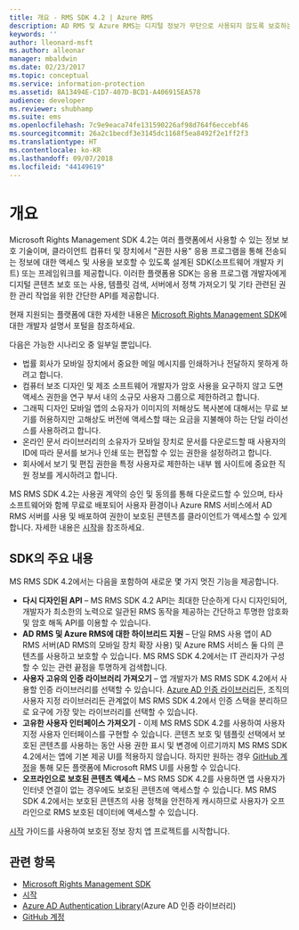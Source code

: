 ```yaml
---
title: 개요 - RMS SDK 4.2 | Azure RMS
description: AD RMS 및 Azure RMS는 디지털 정보가 무단으로 사용되지 않도록 보호하는 정보 보호 기술입니다.
keywords: ''
author: lleonard-msft
ms.author: alleonar
manager: mbaldwin
ms.date: 02/23/2017
ms.topic: conceptual
ms.service: information-protection
ms.assetid: 8A13494E-C1D7-407D-BCD1-A406915EA578
audience: developer
ms.reviewer: shubhamp
ms.suite: ems
ms.openlocfilehash: 7c9e9eaca74fe131590226af98d764f6eccebf46
ms.sourcegitcommit: 26a2c1becdf3e3145dc1168f5ea8492f2e1ff2f3
ms.translationtype: HT
ms.contentlocale: ko-KR
ms.lasthandoff: 09/07/2018
ms.locfileid: "44149619"
---
```

# <a name="overview"></a>개요

Microsoft Rights Management SDK 4.2는 여러 플랫폼에서 사용할 수 있는 정보 보호 기술이며,  클라이언트 컴퓨터 및 장치에서 "권한 사용" 응용 프로그램을 통해 전송되는 정보에 대한 액세스 및 사용을 보호할 수 있도록 설계된 SDK(소프트웨어 개발자 키트) 또는 프레임워크를 제공합니다. 이러한 플랫폼용 SDK는 응용 프로그램 개발자에게 디지털 콘텐츠 보호 또는 사용, 템플릿 검색, 서버에서 정책 가져오기 및 기타 관련된 권한 관리 작업을 위한 간단한 API를 제공합니다.

현재 지원되는 플랫폼에 대한 자세한 내용은 [Microsoft Rights Management SDK](active-directory-rights-management-services-multi-platform-thin-client-sdk-portal.md)에 대한 개발자 설명서 포털을 참조하세요.

다음은 가능한 시나리오 중 일부일 뿐입니다.

-   법률 회사가 모바일 장치에서 중요한 메일 메시지를 인쇄하거나 전달하지 못하게 하려고 합니다.
-   컴퓨터 보조 디자인 및 제조 소프트웨어 개발자가 암호 사용을 요구하지 않고 도면 액세스 권한을 연구 부서 내의 소규모 사용자 그룹으로 제한하려고 합니다.
-   그래픽 디자인 모바일 앱의 소유자가 이미지의 저해상도 복사본에 대해서는 무료 보기를 허용하지만 고해상도 버전에 액세스할 때는 요금을 지불해야 하는 단일 라이선스를 사용하려고 합니다.
-   온라인 문서 라이브러리의 소유자가 모바일 장치로 문서를 다운로드할 때 사용자의 ID에 따라 문서를 보거나 인쇄 또는 편집할 수 있는 권한을 설정하려고 합니다.
-   회사에서 보기 및 편집 권한을 특정 사용자로 제한하는 내부 웹 사이트에 중요한 직원 정보를 게시하려고 합니다.

MS RMS SDK 4.2는 사용권 계약의 승인 및 동의를 통해 다운로드할 수 있으며, 타사 소프트웨어와 함께 무료로 배포되어 사용자 환경이나 Azure RMS 서비스에서 AD RMS 서버를 사용 및 배포하여 권한이 보호된 콘텐츠를 클라이언트가 액세스할 수 있게 합니다. 자세한 내용은 [시작](get-started.md)을 참조하세요.

## <a name="sdk-highlights"></a>SDK의 주요 내용


MS RMS SDK 4.2에서는 다음을 포함하여 새로운 몇 가지 멋진 기능을 제공합니다.

-   **다시 디자인된 API** – MS RMS SDK 4.2 API는 최대한 단순하게 다시 디자인되어, 개발자가 최소한의 노력으로 일관된 RMS 동작을 제공하는 간단하고 투명한 암호화 및 암호 해독 API를 이용할 수 있습니다.
-   **AD RMS 및 Azure RMS에 대한 하이브리드 지원** – 단일 RMS 사용 앱이 AD RMS 서버(AD RMS의 모바일 장치 확장 사용) 및 Azure RMS 서비스 둘 다의 콘텐츠를 사용하고 보호할 수 있습니다. MS RMS SDK 4.2에서는 IT 관리자가 구성할 수 있는 관련 끝점을 투명하게 검색합니다.
-   **사용자 고유의 인증 라이브러리 가져오기** – 앱 개발자가 MS RMS SDK 4.2에서 사용할 인증 라이브러리를 선택할 수 있습니다. [Azure AD 인증 라이브러리](https://msdn.microsoft.com/library/jj573266.aspx)든, 조직의 사용자 지정 라이브러리든 관계없이 MS RMS SDK 4.2에서 인증 스택을 분리하므로 요구에 가장 맞는 라이브러리를 선택할 수 있습니다.
-   **고유한 사용자 인터페이스 가져오기** - 이제 MS RMS SDK 4.2를 사용하여 사용자 지정 사용자 인터페이스를 구현할 수 있습니다. 콘텐츠 보호 및 템플릿 선택에서 보호된 콘텐츠를 사용하는 동안 사용 권한 표시 및 변경에 이르기까지 MS RMS SDK 4.2에서는 앱에 기본 제공 UI를 적용하지 않습니다. 하지만 원하는 경우 [GitHub 계정](https://github.com/AzureAD/)을 통해 모든 플랫폼에 Microsoft RMS UI를 사용할 수 있습니다.
-   **오프라인으로 보호된 콘텐츠 액세스** – MS RMS SDK 4.2를 사용하면 앱 사용자가 인터넷 연결이 없는 경우에도 보호된 콘텐츠에 액세스할 수 있습니다. MS RMS SDK 4.2에서는 보호된 콘텐츠의 사용 정책을 안전하게 캐시하므로 사용자가 오프라인으로 RMS 보호된 데이터에 액세스할 수 있습니다.

[시작](get-started.md) 가이드를 사용하여 보호된 정보 장치 앱 프로젝트를 시작합니다.

## <a name="related-topics"></a>관련 항목

* [Microsoft Rights Management SDK](active-directory-rights-management-services-multi-platform-thin-client-sdk-portal.md)
* [시작](get-started.md)
* [Azure AD Authentication Library](https://msdn.microsoft.com/library/jj573266.aspx)(Azure AD 인증 라이브러리)
* [GitHub 계정](https://github.com/AzureAD/)
